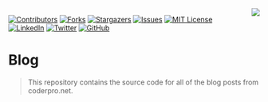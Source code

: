 <img src="https://coderpro.net/images/logos/coderPro_logo_rounded_extra-90x90.webp" align="right" />

[![Contributors][contributors-shield]][contributors-url]
[![Forks][forks-shield]][forks-url]
[![Stargazers][stars-shield]][stars-url]
[![Issues][issues-shield]][issues-url]
[![MIT License][license-shield]][license-url]
[![LinkedIn][linkedin-shield]][linkedin-url]
[![Twitter](https://img.shields.io/twitter/url/https/twitter.com/cloudposse.svg?style=social&label=Follow%20%40coderProNet)](https://twitter.com/coderProNet)
[![GitHub](https://img.shields.io/github/followers/coderpros?label=Follow&style=social)](https://github.com/coderpros)

# Blog
> This repository contains the source code for all of the blog posts from coderpro.net.


[contributors-shield]: https://img.shields.io/github/contributors/coderpros/blog.svg?style=flat-square
[contributors-url]: https://github.com/coderpros/blog/graphs/contributors
[forks-shield]: https://img.shields.io/github/forks/coderpros/blog?style=flat-square
[forks-url]: https://github.com/coderpros/blog/network/members
[stars-shield]: https://img.shields.io/github/stars/coderpros/blog.svg?style=flat-square
[stars-url]: https://github.com/coderpros/blog/stargazers
[issues-shield]: https://img.shields.io/github/issues/coderpros/blog?style=flat-square
[issues-url]: https://github.com/coderpros/blog/issues
[license-shield]: https://img.shields.io/github/license/coderpros/blog?style=flat-square
[license-url]: https://github.com/coderpros/blog/master/blog/LICENSE
[linkedin-shield]: https://img.shields.io/badge/-LinkedIn-black.svg?style=flat-square&logo=linkedin&colorB=555
[linkedin-url]: https://linkedin.com/company/coderpros
[twitter-shield]: https://img.shields.io/twitter/follow/coderpronet?style=social
[twitter-follow-url]: https://img.shields.io/twitter/follow/coderpronet?style=social
[github-shield]: https://img.shields.io/github/followers/coderpros?label=Follow&style=social
[github-follow-url]: https://img.shields.io/twitter/follow/coderpronet?style=social

